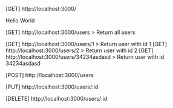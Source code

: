 [GET] http://localhost:3000/

Hello World

[GET] http://localhost:3000/users > Return all users

[GET] http://localhost:3000/users/1 > Return user with id 1
[GET] http://localhost:3000/users/2 > Return user with id 2
[GET] http://localhost:3000/users/34234asdasd > Return user with id 34234asdasd





[POST] http://localhost:3000/users

[PUT] http://localhost:3000/users/:id

[DELETE] http://localhost:3000/users/:id


